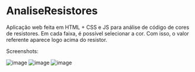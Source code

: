 # AnaliseResistores
Aplicação web feita em HTML + CSS e JS para análise de código de cores de resistores.
Em cada faixa, é possível selecionar a cor. Com isso, o valor referente aparece logo acima do resistor.

Screenshots:

![image](https://github.com/resendelucas/AnaliseResistores/assets/96952487/0e226b98-d576-421a-a98c-58c3cffdfcba)
![image](https://github.com/resendelucas/AnaliseResistores/assets/96952487/c4b3e01f-7a74-46c2-acf6-6db48c1dc377)
![image](https://github.com/resendelucas/AnaliseResistores/assets/96952487/629e0d1b-61d3-4532-a7d3-34de5395767c)
